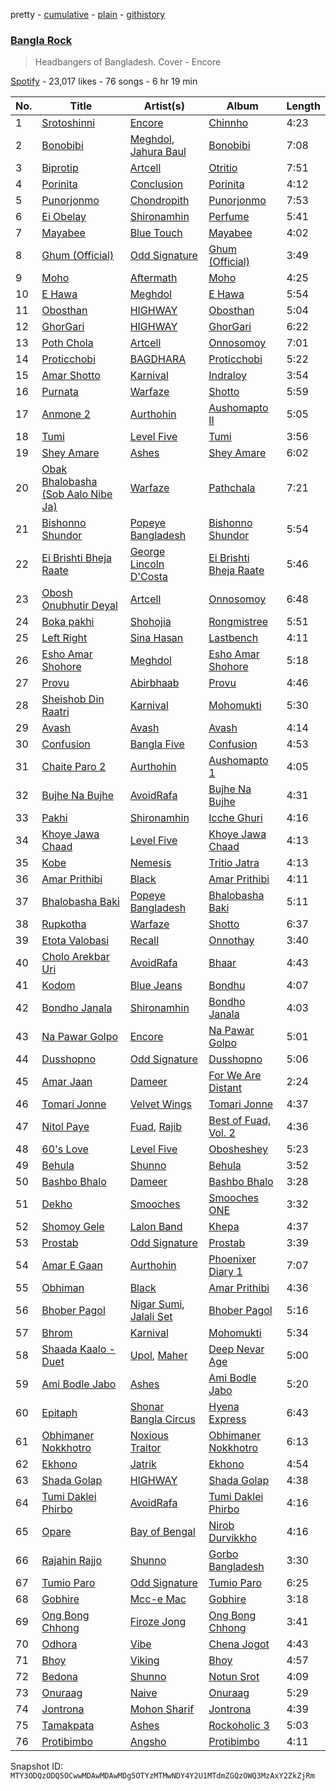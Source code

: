 pretty - [cumulative](/playlists/cumulative/37i9dQZF1DX3MUQrfTBXMY.md) - [plain](/playlists/plain/37i9dQZF1DX3MUQrfTBXMY) - [githistory](https://github.githistory.xyz/mackorone/spotify-playlist-archive/blob/main/playlists/plain/37i9dQZF1DX3MUQrfTBXMY)

### [Bangla Rock](https://open.spotify.com/playlist/37i9dQZF1DX3MUQrfTBXMY)

> Headbangers of Bangladesh\. Cover \- Encore

[Spotify](https://open.spotify.com/user/spotify) - 23,017 likes - 76 songs - 6 hr 19 min

| No. | Title | Artist(s) | Album | Length |
|---|---|---|---|---|
| 1 | [Srotoshinni](https://open.spotify.com/track/0fLJBwZIGP33RP4nLyqKrY) | [Encore](https://open.spotify.com/artist/2oJ0oZmbYNILTxgX7F0tq5) | [Chinnho](https://open.spotify.com/album/2aLOCDq7vGHIO7OyDwQSuM) | 4:23 |
| 2 | [Bonobibi](https://open.spotify.com/track/46pfDFfuuRkeSKsNMKtZO9) | [Meghdol](https://open.spotify.com/artist/0WBg7b6KiPmfh7lI5vbFKC), [Jahura Baul](https://open.spotify.com/artist/39od5TdWqtNPjiBaafbo00) | [Bonobibi](https://open.spotify.com/album/7CEYIYT7y1CaqMlPABZ2Be) | 7:08 |
| 3 | [Biprotip](https://open.spotify.com/track/0kUD0WErxFfyM1VLgpWuIo) | [Artcell](https://open.spotify.com/artist/5ThqNILsplOvwjj9kx0Hnt) | [Otritio](https://open.spotify.com/album/7sEMcFTGVOMbsjgdufzOWH) | 7:51 |
| 4 | [Porinita](https://open.spotify.com/track/5fQBQdZwNcW1FKTuCXQWjU) | [Conclusion](https://open.spotify.com/artist/5SVgbg1080uyYMNC7rBoIp) | [Porinita](https://open.spotify.com/album/27MXNp9QGpVfaH06YTM7mJ) | 4:12 |
| 5 | [Punorjonmo](https://open.spotify.com/track/25Hmu4UVzgiiv298sHjERP) | [Chondropith](https://open.spotify.com/artist/25E9e3odwVN7nGzUuMRKW9) | [Punorjonmo](https://open.spotify.com/album/0mIPFSHREKf2yXhgXPrImn) | 7:53 |
| 6 | [Ei Obelay](https://open.spotify.com/track/5ibdXIQq154EYy4IbSZEKx) | [Shironamhin](https://open.spotify.com/artist/3zoceu8YD9dVjL4jaleJLg) | [Perfume](https://open.spotify.com/album/6CL5dmZep8ThOIisw1vWR7) | 5:41 |
| 7 | [Mayabee](https://open.spotify.com/track/0sNM2ixLSvQyt1UvIyzej5) | [Blue Touch](https://open.spotify.com/artist/0aL6Av2TQ6oCEi6ctrectc) | [Mayabee](https://open.spotify.com/album/5jK5GGn8Z76n8PZRTclzoH) | 4:02 |
| 8 | [Ghum \(Official\)](https://open.spotify.com/track/18xxOCfmxqBD5YgTFpzp5d) | [Odd Signature](https://open.spotify.com/artist/4j8byCgeZUKS1oeXdwD1GC) | [Ghum \(Official\)](https://open.spotify.com/album/5NXiZMrsbAyswRpt369KJm) | 3:49 |
| 9 | [Moho](https://open.spotify.com/track/6Y2lrjXwW8YcCU5H4xMFBs) | [Aftermath](https://open.spotify.com/artist/79iOqoOkavfzftyQjx21qp) | [Moho](https://open.spotify.com/album/39HxuHhewQJHpv2EOSYA8K) | 4:25 |
| 10 | [E Hawa](https://open.spotify.com/track/5VIyjOoXddMARgRTtKVqXc) | [Meghdol](https://open.spotify.com/artist/0WBg7b6KiPmfh7lI5vbFKC) | [E Hawa](https://open.spotify.com/album/1jqS7KAgEGIgcxViPCxnoM) | 5:54 |
| 11 | [Obosthan](https://open.spotify.com/track/7Ka7NGOzmU1cnAyzma5Ens) | [HIGHWAY](https://open.spotify.com/artist/62mZpB59RHyxLGNesP78Vg) | [Obosthan](https://open.spotify.com/album/3G19EnZhjQSyEGW1q5OQUq) | 5:04 |
| 12 | [GhorGari](https://open.spotify.com/track/5wJLi8d6bJjPsIBZkkU3fI) | [HIGHWAY](https://open.spotify.com/artist/62mZpB59RHyxLGNesP78Vg) | [GhorGari](https://open.spotify.com/album/3J4wRMRFiIk2b3d9iYHnL9) | 6:22 |
| 13 | [Poth Chola](https://open.spotify.com/track/3vXCKgUpHrv5dfXM53w28W) | [Artcell](https://open.spotify.com/artist/5ThqNILsplOvwjj9kx0Hnt) | [Onnosomoy](https://open.spotify.com/album/7s9Ssc1V7AgSdAlVpHl12E) | 7:01 |
| 14 | [Proticchobi](https://open.spotify.com/track/1cO5oG1LoTyimmlKT30pS2) | [BAGDHARA](https://open.spotify.com/artist/7uiRC0NlNdHQKVhjTztgrg) | [Proticchobi](https://open.spotify.com/album/7Bcv366EbFAYTOm3xky9rD) | 5:22 |
| 15 | [Amar Shotto](https://open.spotify.com/track/35Uzp2ni2zVTRYE2qeNMH9) | [Karnival](https://open.spotify.com/artist/6xArchxfpOsC8rvclgSeAl) | [Indraloy](https://open.spotify.com/album/6HONfCDzDp54ebDcmea0fM) | 3:54 |
| 16 | [Purnata](https://open.spotify.com/track/1Hu5kkx4WAnpsmYJClkjQX) | [Warfaze](https://open.spotify.com/artist/06eRdiCBgFUhiuFjei0eH2) | [Shotto](https://open.spotify.com/album/3OXzR6q3oubuiAm90kJAYI) | 5:59 |
| 17 | [Anmone 2](https://open.spotify.com/track/4bDg8Sj2q5Y8R5uJEZGkXm) | [Aurthohin](https://open.spotify.com/artist/2W4I7PFzMsSXVpNNhvGF3A) | [Aushomapto II](https://open.spotify.com/album/2qL0SdDlqkQMyc8F2aP07w) | 5:05 |
| 18 | [Tumi](https://open.spotify.com/track/7iSWYBp3QGl3eQyv8l40hs) | [Level Five](https://open.spotify.com/artist/0wf0kncEWHLMGqYqXgZql8) | [Tumi](https://open.spotify.com/album/0KAkp5p9mfSCIqRfIduRcl) | 3:56 |
| 19 | [Shey Amare](https://open.spotify.com/track/0nkJfYDa3wb28oWuR29Qi3) | [Ashes](https://open.spotify.com/artist/7dHv80FOCQj8SoWjREiojc) | [Shey Amare](https://open.spotify.com/album/3iFjGwNdRHb4xv8Pz0Wx9s) | 6:02 |
| 20 | [Obak Bhalobasha \(Sob Aalo Nibe Ja\)](https://open.spotify.com/track/74MnX5SrkGB6Y9LsmQvZSQ) | [Warfaze](https://open.spotify.com/artist/06eRdiCBgFUhiuFjei0eH2) | [Pathchala](https://open.spotify.com/album/4cyc9rSyklY4JtbwAjVsnc) | 7:21 |
| 21 | [Bishonno Shundor](https://open.spotify.com/track/4yg5KwOtT3UUjdlKR7zSnf) | [Popeye Bangladesh](https://open.spotify.com/artist/1tOl4RqWQOpbUiKqnP14GF) | [Bishonno Shundor](https://open.spotify.com/album/10aPVBagHNw3J0nJK3IIZG) | 5:54 |
| 22 | [Ei Brishti Bheja Raate](https://open.spotify.com/track/6wYFG41ZlYQ9LZoO134Ywl) | [George Lincoln D'Costa](https://open.spotify.com/artist/20DQNJ7sBu2VqMnuDYXFOp) | [Ei Brishti Bheja Raate](https://open.spotify.com/album/5udSAW80w1dapro72dnnFX) | 5:46 |
| 23 | [Obosh Onubhutir Deyal](https://open.spotify.com/track/15mPQDFh8mWD9zh32XXkTw) | [Artcell](https://open.spotify.com/artist/5ThqNILsplOvwjj9kx0Hnt) | [Onnosomoy](https://open.spotify.com/album/7s9Ssc1V7AgSdAlVpHl12E) | 6:48 |
| 24 | [Boka pakhi](https://open.spotify.com/track/5QFHN5g6tUuQGIsGFQyMjF) | [Shohojia](https://open.spotify.com/artist/7ImlbtGXKIeyQWQWOZuDtx) | [Rongmistree](https://open.spotify.com/album/6EBc74qFiapuYasuHvIL7k) | 5:51 |
| 25 | [Left Right](https://open.spotify.com/track/4SIdqm1SVgcOORx0X3DNq1) | [Sina Hasan](https://open.spotify.com/artist/0513ybeb4TjVZplaeBe3Sm) | [Lastbench](https://open.spotify.com/album/18T8X6weq4yFMMOTySu94q) | 4:11 |
| 26 | [Esho Amar Shohore](https://open.spotify.com/track/5CM1vkHKmfjGk5Akzd6An1) | [Meghdol](https://open.spotify.com/artist/0WBg7b6KiPmfh7lI5vbFKC) | [Esho Amar Shohore](https://open.spotify.com/album/0GaKAf0jqP3TLdY0Ju3IXe) | 5:18 |
| 27 | [Provu](https://open.spotify.com/track/4IJ1xoz8M9omBst9dd9IKH) | [Abirbhaab](https://open.spotify.com/artist/60DzpTSQlf934knmD0jkdr) | [Provu](https://open.spotify.com/album/65CBawaHaqasNGO8BBMbm8) | 4:46 |
| 28 | [Sheishob Din Raatri](https://open.spotify.com/track/0lrXNv7c4pZ44KJjtyXlDb) | [Karnival](https://open.spotify.com/artist/6xArchxfpOsC8rvclgSeAl) | [Mohomukti](https://open.spotify.com/album/2QjYtadVjnPoQkZVLqkzqv) | 5:30 |
| 29 | [Avash](https://open.spotify.com/track/3OBSXEoKdsC0lT6RZuozYY) | [Avash](https://open.spotify.com/artist/1yg6sCbwRCFjo545X0qLgd) | [Avash](https://open.spotify.com/album/1jKCQ198KBaclhaXMQEXiq) | 4:14 |
| 30 | [Confusion](https://open.spotify.com/track/6NUIyfilS2SAUK5yvWx1DG) | [Bangla Five](https://open.spotify.com/artist/2mt61gxTSTC56E4wgosOIj) | [Confusion](https://open.spotify.com/album/2c2xtzOyPOkEoou45o1tYc) | 4:53 |
| 31 | [Chaite Paro 2](https://open.spotify.com/track/2VpwAV3gsadE2zV2JpkoWI) | [Aurthohin](https://open.spotify.com/artist/2W4I7PFzMsSXVpNNhvGF3A) | [Aushomapto 1](https://open.spotify.com/album/7whmpn7eMWOJjZUaYd2AIS) | 4:05 |
| 32 | [Bujhe Na Bujhe](https://open.spotify.com/track/0FWmRjraRmR6KiERSM2780) | [AvoidRafa](https://open.spotify.com/artist/0j4Xv6B3jAu40gzdooipIB) | [Bujhe Na Bujhe](https://open.spotify.com/album/2HycxvT9WPAV2xuKdnbcc9) | 4:31 |
| 33 | [Pakhi](https://open.spotify.com/track/2iwhemWEp6YMN1BD84nUPl) | [Shironamhin](https://open.spotify.com/artist/3zoceu8YD9dVjL4jaleJLg) | [Icche Ghuri](https://open.spotify.com/album/6xsj12l9oKEbWsdgeqxjAD) | 4:16 |
| 34 | [Khoye Jawa Chaad](https://open.spotify.com/track/7drgfsb1o3LPQQc5tHZW8O) | [Level Five](https://open.spotify.com/artist/0wf0kncEWHLMGqYqXgZql8) | [Khoye Jawa Chaad](https://open.spotify.com/album/0FwGhAmAhssWTEzv9P0VYX) | 4:13 |
| 35 | [Kobe](https://open.spotify.com/track/3VlLajFwBm2D3mqWheyeOT) | [Nemesis](https://open.spotify.com/artist/694bRUlAdfIh4BpiMWI3FF) | [Tritio Jatra](https://open.spotify.com/album/2srbMkNd2F8FbQLjGCOcmo) | 4:13 |
| 36 | [Amar Prithibi](https://open.spotify.com/track/74hm14zpKp0b792FvVJ71t) | [Black](https://open.spotify.com/artist/1qA4YCACKNrNV3foCbUTSr) | [Amar Prithibi](https://open.spotify.com/album/5RZpZjnmV9bsX6GGNAXGwZ) | 4:11 |
| 37 | [Bhalobasha Baki](https://open.spotify.com/track/0AEhTnH1nR8zJ2d3iwQyM3) | [Popeye Bangladesh](https://open.spotify.com/artist/1tOl4RqWQOpbUiKqnP14GF) | [Bhalobasha Baki](https://open.spotify.com/album/3Ur8B5hls6QERDg00K0qkF) | 5:11 |
| 38 | [Rupkotha](https://open.spotify.com/track/3GTo0Zn1308jwz2q2EwYEB) | [Warfaze](https://open.spotify.com/artist/06eRdiCBgFUhiuFjei0eH2) | [Shotto](https://open.spotify.com/album/3OXzR6q3oubuiAm90kJAYI) | 6:37 |
| 39 | [Etota Valobasi](https://open.spotify.com/track/3MjtyQvkVOo0TahwcZe10N) | [Recall](https://open.spotify.com/artist/572qv57FCJcsiZcx5BXIVG) | [Onnothay](https://open.spotify.com/album/4QyNEpKSA1koVFPiK8IXLE) | 3:40 |
| 40 | [Cholo Arekbar Uri](https://open.spotify.com/track/6BnrcE0vfX8ZcjpcXxRaoo) | [AvoidRafa](https://open.spotify.com/artist/0j4Xv6B3jAu40gzdooipIB) | [Bhaar](https://open.spotify.com/album/7ePeM5FJpq4pkpnDFFP3Q8) | 4:43 |
| 41 | [Kodom](https://open.spotify.com/track/2Dsmn1xssJpbEM4LeRJbhI) | [Blue Jeans](https://open.spotify.com/artist/7LNEwdMBXgeD4BeyaPW7JA) | [Bondhu](https://open.spotify.com/album/0JM0r6T23O3dQOxxZsbhZh) | 4:07 |
| 42 | [Bondho Janala](https://open.spotify.com/track/5BJBaI4bpWHmiXqFadEpkM) | [Shironamhin](https://open.spotify.com/artist/3zoceu8YD9dVjL4jaleJLg) | [Bondho Janala](https://open.spotify.com/album/0ajkgxObOuVNXMzVEcvinC) | 4:03 |
| 43 | [Na Pawar Golpo](https://open.spotify.com/track/1vz2SrkLov7vyaZEtZBJLK) | [Encore](https://open.spotify.com/artist/3HFhu4Eq2qOPEnISUen3M7) | [Na Pawar Golpo](https://open.spotify.com/album/6q6vxChMMbZYeEHhiNNsXg) | 5:01 |
| 44 | [Dusshopno](https://open.spotify.com/track/6T4yBITRdTX6OsedSy5bwy) | [Odd Signature](https://open.spotify.com/artist/4j8byCgeZUKS1oeXdwD1GC) | [Dusshopno](https://open.spotify.com/album/0AXTTesB1lQbgc4LfiJWum) | 5:06 |
| 45 | [Amar Jaan](https://open.spotify.com/track/4TLJKqLANHpyHXWAG1fZ4K) | [Dameer](https://open.spotify.com/artist/1rTEkzUiftHqoVMjSucIV6) | [For We Are Distant](https://open.spotify.com/album/6JhDTj1S4mYfMOXvPVURoM) | 2:24 |
| 46 | [Tomari Jonne](https://open.spotify.com/track/0BEvCqn4WTbGy8r48utyJ0) | [Velvet Wings](https://open.spotify.com/artist/1wPk8o5tbmLLv1B1CPfOCB) | [Tomari Jonne](https://open.spotify.com/album/0qRyp1Ow8aIqe3OSx3D2Rk) | 4:37 |
| 47 | [Nitol Paye](https://open.spotify.com/track/44NjxYASrwY5FNO89NmUAh) | [Fuad](https://open.spotify.com/artist/3my0yG4y3f4CnxDiFzApeD), [Rajib](https://open.spotify.com/artist/25uAaPSBBQVyqBslErnSuA) | [Best of Fuad, Vol\. 2](https://open.spotify.com/album/4MEDHrD390pgfZB6rOxOF5) | 4:36 |
| 48 | [60's Love](https://open.spotify.com/track/3h78AziF7cEXfm50J2TNcA) | [Level Five](https://open.spotify.com/artist/0wf0kncEWHLMGqYqXgZql8) | [Obosheshey](https://open.spotify.com/album/0aR6U7GqhgmTvhhRZhlGDR) | 5:23 |
| 49 | [Behula](https://open.spotify.com/track/18KPyTq6Al56l0vMPQFjR1) | [Shunno](https://open.spotify.com/artist/2S7h1jilqmzK8iyU47nmSk) | [Behula](https://open.spotify.com/album/5IWfT7VFhPUUpBMZ75lJKG) | 3:52 |
| 50 | [Bashbo Bhalo](https://open.spotify.com/track/1Khtxo7T3iRCBrR3CVHRSW) | [Dameer](https://open.spotify.com/artist/1rTEkzUiftHqoVMjSucIV6) | [Bashbo Bhalo](https://open.spotify.com/album/3XhYDE30eDGN3ZBeSw2ZoY) | 3:28 |
| 51 | [Dekho](https://open.spotify.com/track/0eFrQAIL1jFAAV1l7Upcno) | [Smooches](https://open.spotify.com/artist/3A6wkYUCDFUTVlfbSw42B2) | [Smooches ONE](https://open.spotify.com/album/2r1reuNcfhqGmETfQnMl0D) | 3:32 |
| 52 | [Shomoy Gele](https://open.spotify.com/track/2xP8WYl7ERfcJmOL0i7lL9) | [Lalon Band](https://open.spotify.com/artist/2sEoW2m80iIVDpHIlgfkPw) | [Khepa](https://open.spotify.com/album/6iBQKsbl0ouZbbpaZha8MS) | 4:37 |
| 53 | [Prostab](https://open.spotify.com/track/6PoGgomtdwU1jSLQybrUmJ) | [Odd Signature](https://open.spotify.com/artist/4j8byCgeZUKS1oeXdwD1GC) | [Prostab](https://open.spotify.com/album/6rxlYmSlQUunTlo2HFaDB8) | 3:39 |
| 54 | [Amar E Gaan](https://open.spotify.com/track/3CPzLWEbj3mGuQfcepl7Lo) | [Aurthohin](https://open.spotify.com/artist/2W4I7PFzMsSXVpNNhvGF3A) | [Phoenixer Diary 1](https://open.spotify.com/album/0mSwA0eQDpObzr1vmO81bM) | 7:07 |
| 55 | [Obhiman](https://open.spotify.com/track/3DK8pt5Ky1Ii4QblF5iBsI) | [Black](https://open.spotify.com/artist/1qA4YCACKNrNV3foCbUTSr) | [Amar Prithibi](https://open.spotify.com/album/5RZpZjnmV9bsX6GGNAXGwZ) | 4:36 |
| 56 | [Bhober Pagol](https://open.spotify.com/track/4El1blqsazEurG6gpvyUtF) | [Nigar Sumi](https://open.spotify.com/artist/5v4ceNWjpPcck7V5tPbOn1), [Jalali Set](https://open.spotify.com/artist/1DUbMaHb0Qi0LutuodIxnN) | [Bhober Pagol](https://open.spotify.com/album/7k16lPrTnyK6Vj5I1lZghn) | 5:16 |
| 57 | [Bhrom](https://open.spotify.com/track/20tqANKua7Erq6u3yfT8tj) | [Karnival](https://open.spotify.com/artist/6xArchxfpOsC8rvclgSeAl) | [Mohomukti](https://open.spotify.com/album/2QjYtadVjnPoQkZVLqkzqv) | 5:34 |
| 58 | [Shaada Kaalo \- Duet](https://open.spotify.com/track/7vpct6bZGjlaEOfoj2i2s2) | [Upol](https://open.spotify.com/artist/5a64bWvgCyw1UErGhgGpQi), [Maher](https://open.spotify.com/artist/2rSCSZO0sjo7yLYKKNHcAr) | [Deep Nevar Age](https://open.spotify.com/album/4rVYJbmLaUSnoz8CnZUhyq) | 5:00 |
| 59 | [Ami Bodle Jabo](https://open.spotify.com/track/70I6M0XVW11XCLh4UR0jMY) | [Ashes](https://open.spotify.com/artist/7dHv80FOCQj8SoWjREiojc) | [Ami Bodle Jabo](https://open.spotify.com/album/7JdEnsEJrrrtGLbL2N4n6B) | 5:20 |
| 60 | [Epitaph](https://open.spotify.com/track/1U6tiLQYPT9C3GEhJlAsAQ) | [Shonar Bangla Circus](https://open.spotify.com/artist/0VunpVWO2MCBMR1qwGRWzh) | [Hyena Express](https://open.spotify.com/album/1y3dEPRfsbLgGelBKtXyuq) | 6:43 |
| 61 | [Obhimaner Nokkhotro](https://open.spotify.com/track/0LmP1YYlOgQL5OHAseNf4Z) | [Noxious Traitor](https://open.spotify.com/artist/6Rlz8NF2OkYQFurkYs4OQY) | [Obhimaner Nokkhotro](https://open.spotify.com/album/1jjUZ6Dpbmds029jPnGFJS) | 6:13 |
| 62 | [Ekhono](https://open.spotify.com/track/4ZoiikOfDXv4ks5rRqiK1Z) | [Jatrik](https://open.spotify.com/artist/6MMQ5xS4dg5ImURe4UFbWU) | [Ekhono](https://open.spotify.com/album/01DwqEvRJlH9iU5knnO2uB) | 4:54 |
| 63 | [Shada Golap](https://open.spotify.com/track/056R8hTzXwi1GNzORWm9Rz) | [HIGHWAY](https://open.spotify.com/artist/62mZpB59RHyxLGNesP78Vg) | [Shada Golap](https://open.spotify.com/album/6uZ4fMxLBklu5QyQRYmq9G) | 4:38 |
| 64 | [Tumi Daklei Phirbo](https://open.spotify.com/track/2CEJzcrgxjXbfx2AECRLnT) | [AvoidRafa](https://open.spotify.com/artist/0j4Xv6B3jAu40gzdooipIB) | [Tumi Daklei Phirbo](https://open.spotify.com/album/6f1oCNjl669hTAfoenv4yT) | 4:16 |
| 65 | [Opare](https://open.spotify.com/track/4fKZKmUXJTL3e3qzq6LFGe) | [Bay of Bengal](https://open.spotify.com/artist/6dXgxvd22ojzmwry1cXSP6) | [Nirob Durvikkho](https://open.spotify.com/album/6CqQxAKa6d8ibYyiGGSZZc) | 4:16 |
| 66 | [Rajahin Rajjo](https://open.spotify.com/track/2KKyBaB1weipFn0ztjUIzM) | [Shunno](https://open.spotify.com/artist/2S7h1jilqmzK8iyU47nmSk) | [Gorbo Bangladesh](https://open.spotify.com/album/0nAuXmUo9SZSLSgfeQdOfO) | 3:30 |
| 67 | [Tumio Paro](https://open.spotify.com/track/7lEGQOFnvf5c6XB0zMSo5I) | [Odd Signature](https://open.spotify.com/artist/4j8byCgeZUKS1oeXdwD1GC) | [Tumio Paro](https://open.spotify.com/album/5k1E74l88CVzAsP7pMNtdz) | 6:25 |
| 68 | [Gobhire](https://open.spotify.com/track/6RpgH8EweMWFB9uSR9MFJS) | [Mcc\-e Mac](https://open.spotify.com/artist/1UsFxA8CuiST0EY1BpNGrx) | [Gobhire](https://open.spotify.com/album/1Y0OZcl31cLnfYcdWQKwaq) | 3:18 |
| 69 | [Ong Bong Chhong](https://open.spotify.com/track/5S5ykoEBzXiUspMwb3cF7I) | [Firoze Jong](https://open.spotify.com/artist/3CmrTjyQr0mLwtJO0uIrUq) | [Ong Bong Chhong](https://open.spotify.com/album/5goqhLdFo5o48FNiX6teMO) | 3:41 |
| 70 | [Odhora](https://open.spotify.com/track/6VAXwno04nsvHT65KbuxQu) | [Vibe](https://open.spotify.com/artist/1UHTxsYsUI0GZJauVJzg9j) | [Chena Jogot](https://open.spotify.com/album/3KCkMexT4RWfYZAOWMqPHP) | 4:43 |
| 71 | [Bhoy](https://open.spotify.com/track/1AYCOm1OiEMyhUJoBBV5UE) | [Viking](https://open.spotify.com/artist/1dNjeAxIxsbpNnAC8zkP9I) | [Bhoy](https://open.spotify.com/album/5EXP16dIxHMh5X8s9PJqDl) | 4:57 |
| 72 | [Bedona](https://open.spotify.com/track/6qMij3wV7GhTOP3hHhZ0WX) | [Shunno](https://open.spotify.com/artist/2S7h1jilqmzK8iyU47nmSk) | [Notun Srot](https://open.spotify.com/album/2NcFsal4cYid6BsZVTqFJy) | 4:09 |
| 73 | [Onuraag](https://open.spotify.com/track/75H72N8knxyDjaKmSWIKGo) | [Naive](https://open.spotify.com/artist/15akENis2TaJHxXw8cwzXw) | [Onuraag](https://open.spotify.com/album/71CWDjKVJcvSTqQhGJdOzK) | 5:29 |
| 74 | [Jontrona](https://open.spotify.com/track/4F726ms6OWAle9G32A41bI) | [Mohon Sharif](https://open.spotify.com/artist/7pM1ezvQrqGxzjulmx2rr9) | [Jontrona](https://open.spotify.com/album/51oEGMimefIrLa72YVxUuU) | 4:39 |
| 75 | [Tamakpata](https://open.spotify.com/track/54rbC8m2E1ghnwJyTHTPM8) | [Ashes](https://open.spotify.com/artist/7dHv80FOCQj8SoWjREiojc) | [Rockoholic 3](https://open.spotify.com/album/0sUGhA7xMLiaxkTyo2aXdp) | 5:03 |
| 76 | [Protibimbo](https://open.spotify.com/track/5l2n874eQvJoq8qvEowNOJ) | [Angsho](https://open.spotify.com/artist/2NRt2eIZ7PmlsdvfghhhOp) | [Protibimbo](https://open.spotify.com/album/5EIRZsKGKu4HGbyT22FvYU) | 4:11 |

Snapshot ID: `MTY3ODQzODQ5OCwwMDAwMDAwMDg5OTYzMTMwNDY4Y2U1MTdmZGQzOWQ3MzAxY2ZkZjRm`
